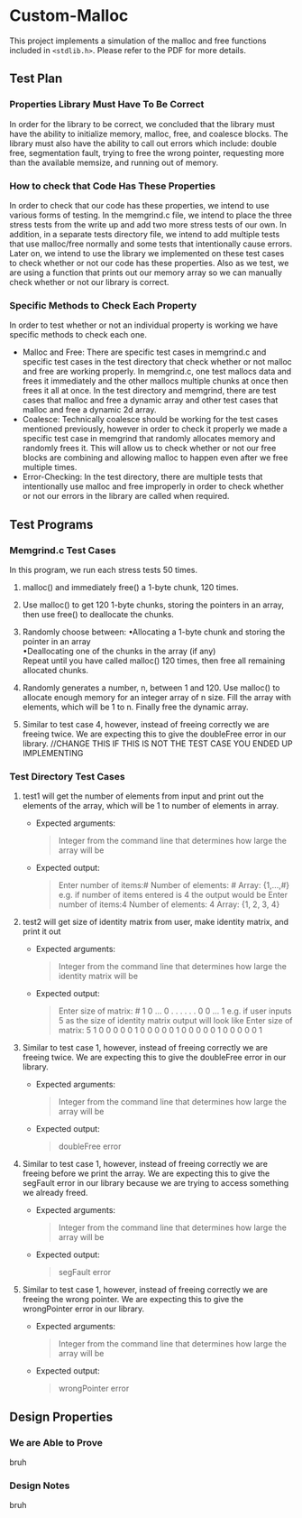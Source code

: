# Custom-Malloc
This project implements a simulation of the malloc and free functions included in `<stdlib.h>`. Please refer to the PDF for more details.
## Test Plan

### Properties Library Must Have To Be Correct

In order for the library to be correct, we concluded that the library must have the ability to initialize memory, malloc, free, and coalesce blocks. The library must also have the ability to call out errors which include: double free, segmentation fault, trying to free the wrong pointer, requesting more than the available memsize, and running out of memory.

### How to check that Code Has These Properties

In order to check that our code has these properties, we intend to use various forms of testing. In the memgrind.c file, we intend to place the three stress tests from the write up and add two more stress tests of our own. In addition, in a separate tests directory file, we intend to add multiple tests that use malloc/free normally and some tests that intentionally cause errors. Later on, we intend to use the library we implemented on these test cases to check whether or not our code has these properties. Also as we test, we are using a function that prints out our memory array so we can manually check whether or not our library is correct.

### Specific Methods to Check Each Property

In order to test whether or not an individual property is working we have specific methods to check each one.
- Malloc and Free: There are specific test cases in memgrind.c and specific test cases in the test directory that check whether or not malloc and free are working properly. In memgrind.c, one test mallocs data and frees it immediately and the other mallocs multiple chunks at once then frees it all at once. In the test directory and memgrind, there are test cases that malloc and free a dynamic array and other test cases that malloc and free a dynamic 2d array.
- Coalesce: Technically coalesce should be working for the test cases mentioned previously, however in order to check it properly we made a specific test case in memgrind that randomly allocates memory and randomly frees it. This will allow us to check whether or not our free blocks are combining and allowing malloc to happen even after we free multiple times.
- Error-Checking: In the test directory, there are multiple tests that intentionally use malloc and free improperly in order to check whether or not our errors in the library are called when required.

## Test Programs

### Memgrind.c Test Cases
In this program, we run each stress tests 50 times.
1. malloc()  and immediately  free()  a 1-byte chunk, 120 times.

2. Use  malloc()  to get 120 1-byte chunks, storing the pointers in an array, then use  free()  to  deallocate the chunks.

3. Randomly choose between:
•Allocating a 1-byte chunk and storing the pointer in an array  
•Deallocating one of the chunks in the array (if any)  
Repeat until you have called  malloc()  120 times, then free all remaining allocated chunks.

4. Randomly generates a number, n, between 1 and 120. Use malloc() to allocate enough memory for an integer array of n size. Fill the array with elements, which will be 1 to n. Finally free the dynamic array.

5. Similar to test case 4, however, instead of freeing correctly we are freeing twice. We are expecting this to give the doubleFree error in our library. //CHANGE THIS IF THIS IS NOT THE TEST CASE YOU ENDED UP IMPLEMENTING

### Test Directory Test Cases
1. test1 will get the number of elements from input and print out the elements of the array, which will be 1 to number of elements in array.
	- Expected arguments: 
		>Integer from the command line that determines how large the array will be
	- Expected output:
		>Enter number of items:#
		Number of elements: #
		Array: {1,...,#}
		e.g. if number of items entered is 4 the output would be
		Enter number of items:4
		Number of elements: 4
		Array: {1, 2, 3, 4}
	
2. test2 will get size of identity matrix from user, make identity matrix, and print it out
	- Expected arguments:
		> Integer from the command line that determines how large the identity matrix will be
	- Expected output:
		> Enter size of matrix: #
		1 0 ... 0
		. .
		. .
		. .
		0 0 ... 1
		e.g. if user inputs 5 as the size of identity matrix output will look like
		Enter size of matrix: 5
		1 0 0 0 0
		0 1 0 0 0
		0 0 1 0 0
		0 0 0 1 0
		0 0 0 0 1
	
3. Similar to test case 1, however, instead of freeing correctly we are freeing twice. We are expecting this to give the doubleFree error in our library.
	- Expected arguments: 
		>Integer from the command line that determines how large the array will be
	- Expected output:
		> doubleFree error
	
4. Similar to test case 1, however, instead of freeing correctly we are freeing before we print the array. We are expecting this to give the segFault error in our library because we are trying to access something we already freed.
	- Expected arguments: 
		>Integer from the command line that determines how large the array will be
	- Expected output:
		> segFault error
	
5. Similar to test case 1, however, instead of freeing correctly we are freeing the wrong pointer. We are expecting this to give the wrongPointer error in our library.
	- Expected arguments: 
		>Integer from the command line that determines how large the array will be
	- Expected output:
		> wrongPointer error
## Design Properties 

### We are Able to Prove

bruh

### Design Notes

bruh

